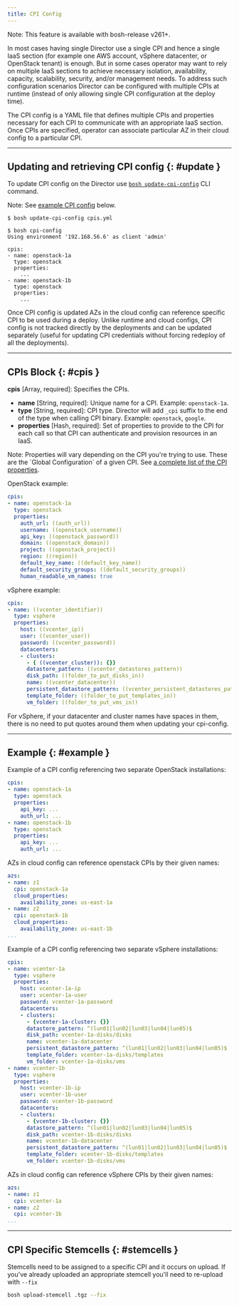 ```yaml
---
title: CPI Config
---
```


<p class="note">Note: This feature is available with bosh-release v261+.</p>

In most cases having single Director use a single CPI and hence a single IaaS section (for example one AWS account, vSphere datacenter, or OpenStack tenant) is enough. But in some cases operator may want to rely on multiple IaaS sections to achieve necessary isolation, availability, capacity, scalability, security, and/or management needs. To address such configuration scenarios  Director can be configured with multiple CPIs at runtime (instead of only allowing single CPI configuration at the deploy time).

The CPI config is a YAML file that defines multiple CPIs and properties necessary for each CPI to communicate with an appropriate IaaS section. Once CPIs are specified, operator can associate particular AZ in their cloud config to a particular CPI.

---
## Updating and retrieving CPI config {: #update }

To update CPI config on the Director use [`bosh update-cpi-config`](cli-v2.md#update-cpi-config) CLI command.

<p class="note">Note: See <a href="#example">example CPI config</a> below.</p>

```shell
$ bosh update-cpi-config cpis.yml

$ bosh cpi-config
Using environment '192.168.56.6' as client 'admin'

cpis:
- name: openstack-1a
  type: openstack
  properties:
    ...
- name: openstack-1b
  type: openstack
  properties:
    ...
```

Once CPI config is updated AZs in the cloud config can reference specific CPI to be used during a deploy. Unlike runtime and cloud configs, CPI config is not tracked directly by the deployments and can be updated separately (useful for updating CPI credentials without forcing redeploy of all the deployments).

---
## CPIs Block {: #cpis }

**cpis** [Array, required]: Specifies the CPIs.

* **name** [String, required]: Unique name for a CPI. Example: `openstack-1a`.
* **type** [String, required]: CPI type. Director will add `_cpi` suffix to the end of the type when calling CPI binary. Example: `openstack`, `google`.
* **properties** [Hash, required]: Set of properties to provide to the CPI for each call so that CPI can authenticate and provision resources in an IaaS.

<p class="note">Note: Properties will vary depending on the CPI you're trying to use. These are the `Global Configuration` of a given CPI. See <a href="cpi-config.html#cpi-config">a complete list of the CPI properties</a>.</p>

OpenStack example:

```yaml
cpis:
- name: openstack-1a
  type: openstack
  properties:
    auth_url: ((auth_url))
    username: ((openstack_username))
    api_key: ((openstack_password))
    domain: ((openstack_domain))
    project: ((openstack_project))
    region: ((region))
    default_key_name: ((default_key_name))
    default_security_groups: ((default_security_groups))
    human_readable_vm_names: true
```

vSphere example:

```yaml
cpis:
- name: ((vcenter_identifier))
  type: vsphere
  properties:
    host: ((vcenter_ip))
    user: ((vcenter_user))
    password: ((vcenter_password))
    datacenters:
    - clusters:
      - { ((vcenter_cluster)): {}}
      datastore_pattern: ((vcenter_datastores_pattern))
      disk_path: ((folder_to_put_disks_in))
      name: ((vcenter_datacenter))
      persistent_datastore_pattern: ((vcenter_persistent_datastores_pattern))
      template_folder: ((folder_to_put_templates_in))
      vm_folder: ((folder_to_put_vms_in))
```

For vSphere, if your datacenter and cluster names have spaces in them, there is no need to put quotes around them when updating your cpi-config.

---
## Example {: #example }

Example of a CPI config referencing two separate OpenStack installations:

```yaml
cpis:
- name: openstack-1a
  type: openstack
  properties:
    api_key: ...
    auth_url: ...
- name: openstack-1b
  type: openstack
  properties:
    api_key: ...
    auth_url: ...
```

AZs in cloud config can reference openstack CPIs by their given names:

```yaml
azs:
- name: z1
  cpi: openstack-1a
  cloud_properties:
    availability_zone: us-east-1a
- name: z2
  cpi: openstack-1b
  cloud_properties:
    availability_zone: us-east-1b
...
```

Example of a CPI config referencing two separate vSphere installations:

```yaml
cpis:
- name: vcenter-1a
  type: vsphere
  properties:
    host: vcenter-1a-ip
    user: vcenter-1a-user
    password: vcenter-1a-password
    datacenters:
    - clusters:
      - {vcenter-1a-cluster: {}}
      datastore_pattern: ^(lun01|lun02|lun03|lun04|lun05)$
      disk_path: vcenter-1a-disks/disks
      name: vcenter-1a-datacenter
      persistent_datastore_pattern: ^(lun01|lun02|lun03|lun04|lun05)$
      template_folder: vcenter-1a-disks/templates
      vm_folder: vcenter-1a-disks/vms
- name: vcenter-1b
  type: vsphere
  properties:
    host: vcenter-1b-ip
    user: vcenter-1b-user
    password: vcenter-1b-password
    datacenters:
    - clusters:
      - {vcenter-1b-cluster: {}}
      datastore_pattern: ^(lun01|lun02|lun03|lun04|lun05)$
      disk_path: vcenter-1b-disks/disks
      name: vcenter-1b-datacenter
      persistent_datastore_pattern: ^(lun01|lun02|lun03|lun04|lun05)$
      template_folder: vcenter-1b-disks/templates
      vm_folder: vcenter-1b-disks/vms
```

AZs in cloud config can reference vSphere CPIs by their given names:

```yaml
azs:
- name: z1
  cpi: vcenter-1a
- name: z2
  cpi: vcenter-1b
...
```

---
## CPI Specific Stemcells {: #stemcells }
Stemcells need to be assigned to a specific CPI and it occurs on upload. If you've already uploaded an appropriate stemcell you'll need to re-upload with `--fix`

```bash
bosh upload-stemcell .tgz --fix
```
